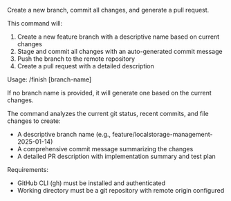Create a new branch, commit all changes, and generate a pull request.

This command will:
1. Create a new feature branch with a descriptive name based on current changes
2. Stage and commit all changes with an auto-generated commit message
3. Push the branch to the remote repository
4. Create a pull request with a detailed description

Usage:
/finish [branch-name]

If no branch name is provided, it will generate one based on the current changes.

The command analyzes the current git status, recent commits, and file changes to create:
- A descriptive branch name (e.g., feature/localstorage-management-2025-01-14)
- A comprehensive commit message summarizing the changes
- A detailed PR description with implementation summary and test plan

Requirements:
- GitHub CLI (gh) must be installed and authenticated
- Working directory must be a git repository with remote origin configured